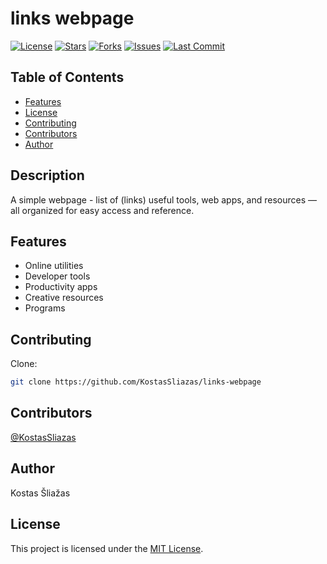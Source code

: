 # links webpage

[![License](https://img.shields.io/github/license/KostasSliazas/links-webpage)](LICENSE)
[![Stars](https://img.shields.io/github/stars/KostasSliazas/links-webpage?style=social)](https://github.com/KostasSliazas/links-webpage/stargazers)
[![Forks](https://img.shields.io/github/forks/KostasSliazas/links-webpage?style=social)](https://github.com/KostasSliazas/links-webpage/forks)
[![Issues](https://img.shields.io/github/issues/KostasSliazas/links-webpage)](https://github.com/KostasSliazas/links-webpage/issues)
[![Last Commit](https://img.shields.io/github/last-commit/KostasSliazas/links-webpage)](https://github.com/KostasSliazas/links-webpage/commits)

## Table of Contents

* [Features](#features)
* [License](#license)
* [Contributing](#contributing)
* [Contributors](#contributors)
* [Author](#author)


## Description

A simple webpage - list of (links) useful tools, web apps, and resources — all organized for easy access and reference.
## Features

- Online utilities
- Developer tools
- Productivity apps
- Creative resources
- Programs
## Contributing

Clone:
```bash
git clone https://github.com/KostasSliazas/links-webpage
```
## Contributors
[@KostasSliazas](https://github.com/KostasSliazas)

## Author

Kostas Šliažas

## License

This project is licensed under the [MIT License](LICENSE).

